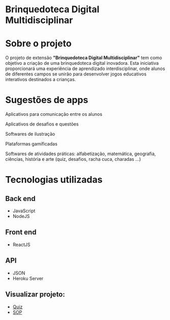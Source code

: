 # Brinquedoteca Digital Multidisciplinar

# Sobre o projeto

O projeto de extensão **"Brinquedoteca Digital Multidisciplinar"** tem como objetivo a criação de uma brinquedoteca digital inovadora. Esta iniciativa proporcionará uma experiência de aprendizado interdisciplinar, onde alunos de diferentes campos se unirão para desenvolver jogos educativos interativos destinados a crianças.

# Sugestões de apps

Aplicativos para comunicação entre os alunos

Aplicativos de desafios e questões

Softwares de ilustração

Plataformas gamificadas

Softwares de atividades práticas: alfabetização, matemática, geografia, ciências, história e arte (quiz, desafios, racha cuca, charadas ...)

# Tecnologias utilizadas

## Back end

- JavaScript
- NodeJS

## Front end

- ReactJS

## API

- JSON
- Heroku Server

## Visualizar projeto:

- [Quiz](https://aprendizado-qs.netlify.app/)
- [SOP](https://aprendizado-sop.netlify.app/)
